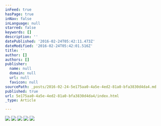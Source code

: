 ```yaml
---
inFeed: true
hasPage: true
inNav: false
inLanguage: null
starred: false
keywords: []
description: ''
datePublished: '2016-02-24T05:42:11.473Z'
dateModified: '2016-02-24T05:42:01.516Z'
title: ''
author: []
authors: []
publisher:
  name: null
  domain: null
  url: null
  favicon: null
sourcePath: _posts/2016-02-24-5e175aa0-4a5e-4ed2-81a0-bfa3830d4da4.md
published: true
url: 5e175aa0-4a5e-4ed2-81a0-bfa3830d4da4/index.html
_type: Article

---
```

![](https://the-grid-user-content.s3-us-west-2.amazonaws.com/009e51c1-6bd1-44de-b053-e0c34e427977.jpg)
![](https://the-grid-user-content.s3-us-west-2.amazonaws.com/c5f77496-b45b-4ac0-b8f5-2733f8e2a85f.jpg)
![](https://the-grid-user-content.s3-us-west-2.amazonaws.com/2a216186-389e-4f3c-a9df-9015e0285dd9.jpg)
![](https://the-grid-user-content.s3-us-west-2.amazonaws.com/1f3610a0-0354-41df-af46-87a65addbaea.jpg)
![](https://the-grid-user-content.s3-us-west-2.amazonaws.com/31440917-b87b-47cd-b554-321ba9e983b3.jpg)